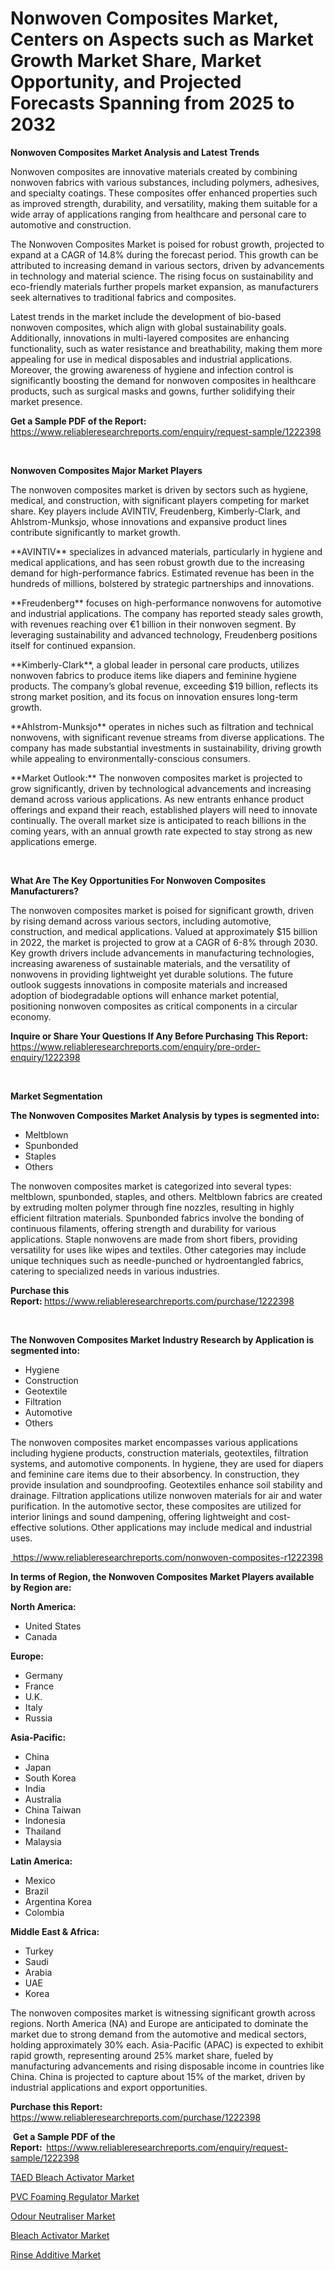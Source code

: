 <p><h1>Nonwoven Composites Market, Centers on Aspects such as Market Growth Market Share, Market Opportunity, and Projected Forecasts Spanning from 2025 to 2032</h1></p><p><strong>Nonwoven Composites Market Analysis and Latest Trends</strong></p>
<p><p>Nonwoven composites are innovative materials created by combining nonwoven fabrics with various substances, including polymers, adhesives, and specialty coatings. These composites offer enhanced properties such as improved strength, durability, and versatility, making them suitable for a wide array of applications ranging from healthcare and personal care to automotive and construction.</p><p>The Nonwoven Composites Market is poised for robust growth, projected to expand at a CAGR of 14.8% during the forecast period. This growth can be attributed to increasing demand in various sectors, driven by advancements in technology and material science. The rising focus on sustainability and eco-friendly materials further propels market expansion, as manufacturers seek alternatives to traditional fabrics and composites.</p><p>Latest trends in the market include the development of bio-based nonwoven composites, which align with global sustainability goals. Additionally, innovations in multi-layered composites are enhancing functionality, such as water resistance and breathability, making them more appealing for use in medical disposables and industrial applications. Moreover, the growing awareness of hygiene and infection control is significantly boosting the demand for nonwoven composites in healthcare products, such as surgical masks and gowns, further solidifying their market presence.</p></p>
<p><strong>Get a Sample PDF of the Report:&nbsp;</strong> <a href="https://www.reliableresearchreports.com/enquiry/request-sample/1222398?utm_campaign=33&utm_medium=2&utm_source=Github&utm_content=ia&utm_term=31032025&utm_id=nonwoven-composites">https://www.reliableresearchreports.com/enquiry/request-sample/1222398</a></p>
<p>&nbsp;</p>
<p><strong>Nonwoven Composites Major Market Players</strong></p>
<p><p>The nonwoven composites market is driven by sectors such as hygiene, medical, and construction, with significant players competing for market share. Key players include AVINTIV, Freudenberg, Kimberly-Clark, and Ahlstrom-Munksjo, whose innovations and expansive product lines contribute significantly to market growth.</p><p>**AVINTIV** specializes in advanced materials, particularly in hygiene and medical applications, and has seen robust growth due to the increasing demand for high-performance fabrics. Estimated revenue has been in the hundreds of millions, bolstered by strategic partnerships and innovations.</p><p>**Freudenberg** focuses on high-performance nonwovens for automotive and industrial applications. The company has reported steady sales growth, with revenues reaching over €1 billion in their nonwoven segment. By leveraging sustainability and advanced technology, Freudenberg positions itself for continued expansion.</p><p>**Kimberly-Clark**, a global leader in personal care products, utilizes nonwoven fabrics to produce items like diapers and feminine hygiene products. The company’s global revenue, exceeding $19 billion, reflects its strong market position, and its focus on innovation ensures long-term growth.</p><p>**Ahlstrom-Munksjo** operates in niches such as filtration and technical nonwovens, with significant revenue streams from diverse applications. The company has made substantial investments in sustainability, driving growth while appealing to environmentally-conscious consumers.</p><p>**Market Outlook:** The nonwoven composites market is projected to grow significantly, driven by technological advancements and increasing demand across various applications. As new entrants enhance product offerings and expand their reach, established players will need to innovate continually. The overall market size is anticipated to reach billions in the coming years, with an annual growth rate expected to stay strong as new applications emerge.</p></p>
<p>&nbsp;</p>
<p><strong>What Are The Key Opportunities For Nonwoven Composites Manufacturers?</strong></p>
<p><p>The nonwoven composites market is poised for significant growth, driven by rising demand across various sectors, including automotive, construction, and medical applications. Valued at approximately $15 billion in 2022, the market is projected to grow at a CAGR of 6-8% through 2030. Key growth drivers include advancements in manufacturing technologies, increasing awareness of sustainable materials, and the versatility of nonwovens in providing lightweight yet durable solutions. The future outlook suggests innovations in composite materials and increased adoption of biodegradable options will enhance market potential, positioning nonwoven composites as critical components in a circular economy.</p></p>
<p><strong>Inquire or Share Your Questions If Any Before Purchasing This Report:</strong> <a href="https://www.reliableresearchreports.com/enquiry/pre-order-enquiry/1222398?utm_campaign=33&utm_medium=2&utm_source=Github&utm_content=ia&utm_term=31032025&utm_id=nonwoven-composites">https://www.reliableresearchreports.com/enquiry/pre-order-enquiry/1222398</a></p>
<p>&nbsp;</p>
<p><strong>Market Segmentation</strong></p>
<p><strong>The Nonwoven Composites Market Analysis by types is segmented into:</strong></p>
<p><ul><li>Meltblown</li><li>Spunbonded</li><li>Staples</li><li>Others</li></ul></p>
<p><p>The nonwoven composites market is categorized into several types: meltblown, spunbonded, staples, and others. Meltblown fabrics are created by extruding molten polymer through fine nozzles, resulting in highly efficient filtration materials. Spunbonded fabrics involve the bonding of continuous filaments, offering strength and durability for various applications. Staple nonwovens are made from short fibers, providing versatility for uses like wipes and textiles. Other categories may include unique techniques such as needle-punched or hydroentangled fabrics, catering to specialized needs in various industries.</p></p>
<p><strong>Purchase this Report:&nbsp;</strong><a href="https://www.reliableresearchreports.com/purchase/1222398?utm_campaign=33&utm_medium=2&utm_source=Github&utm_content=ia&utm_term=31032025&utm_id=nonwoven-composites">https://www.reliableresearchreports.com/purchase/1222398</a></p>
<p>&nbsp;</p>
<p><strong>The Nonwoven Composites Market Industry Research by Application is segmented into:</strong></p>
<p><ul><li>Hygiene</li><li>Construction</li><li>Geotextile</li><li>Filtration</li><li>Automotive</li><li>Others</li></ul></p>
<p><p>The nonwoven composites market encompasses various applications including hygiene products, construction materials, geotextiles, filtration systems, and automotive components. In hygiene, they are used for diapers and feminine care items due to their absorbency. In construction, they provide insulation and soundproofing. Geotextiles enhance soil stability and drainage. Filtration applications utilize nonwoven materials for air and water purification. In the automotive sector, these composites are utilized for interior linings and sound dampening, offering lightweight and cost-effective solutions. Other applications may include medical and industrial uses.</p></p>
<p><a href="https://www.reliableresearchreports.com/nonwoven-composites-r1222398?utm_campaign=33&utm_medium=2&utm_source=Github&utm_content=ia&utm_term=31032025&utm_id=nonwoven-composites">&nbsp;https://www.reliableresearchreports.com/nonwoven-composites-r1222398</a></p>
<p><strong>In terms of Region, the Nonwoven Composites Market Players available by Region are:</strong></p>
<p>
    <p> <strong> North America: </strong>
        <ul>
            <li>United States</li>
            <li>Canada</li>
        </ul>
        </p> 
    <p> <strong> Europe: </strong>
        <ul>
            <li>Germany</li>
            <li>France</li>
            <li>U.K.</li>
            <li>Italy</li>
            <li>Russia</li>
        </ul>
        </p> 
    <p> <strong> Asia-Pacific: </strong>
        <ul>
            <li>China</li>
            <li>Japan</li>
            <li>South Korea</li>
            <li>India</li>
            <li>Australia</li>
            <li>China Taiwan</li>
            <li>Indonesia</li>
            <li>Thailand</li>
            <li>Malaysia</li>
        </ul>
        </p> 
    <p> <strong> Latin America: </strong>
        <ul>
            <li>Mexico</li>
            <li>Brazil</li>
            <li>Argentina Korea</li>
            <li>Colombia</li>
        </ul>
        </p> 
    <p> <strong> Middle East & Africa: </strong>
        <ul>
            <li>Turkey</li>
            <li>Saudi</li>
            <li>Arabia</li>
            <li>UAE</li>
            <li>Korea</li>
        </ul>
    </p>
    </p>
<p><p>The nonwoven composites market is witnessing significant growth across regions. North America (NA) and Europe are anticipated to dominate the market due to strong demand from the automotive and medical sectors, holding approximately 30% each. Asia-Pacific (APAC) is expected to exhibit rapid growth, representing around 25% market share, fueled by manufacturing advancements and rising disposable income in countries like China. China is projected to capture about 15% of the market, driven by industrial applications and export opportunities.</p></p>
<p><strong>Purchase this Report: </strong><a href="https://www.reliableresearchreports.com/purchase/1222398?utm_campaign=33&utm_medium=2&utm_source=Github&utm_content=ia&utm_term=31032025&utm_id=nonwoven-composites">https://www.reliableresearchreports.com/purchase/1222398</a></p>
<p>&nbsp;<strong>Get a Sample PDF of the Report:&nbsp;&nbsp;</strong><a href="https://www.reliableresearchreports.com/enquiry/request-sample/1222398?utm_campaign=33&utm_medium=2&utm_source=Github&utm_content=ia&utm_term=31032025&utm_id=nonwoven-composites">https://www.reliableresearchreports.com/enquiry/request-sample/1222398</a></p>
<p><strong></strong></p>
<p><p><a href="https://github.com/mookiesville/Market-Research-Report-List-1/blob/main/taed-bleach-activator-market.md?utm_campaign=33&utm_medium=2&utm_source=Github&utm_content=ia&utm_term=31032025&utm_id=nonwoven-composites">TAED Bleach Activator Market</a></p><p><a href="https://github.com/lindaopodray/Market-Research-Report-List-1/blob/main/pvc-foaming-regulator-market.md?utm_campaign=33&utm_medium=2&utm_source=Github&utm_content=ia&utm_term=31032025&utm_id=nonwoven-composites">PVC Foaming Regulator Market</a></p><p><a href="https://github.com/OlenFleming68/Market-Research-Report-List-1/blob/main/odour-neutraliser-market.md?utm_campaign=33&utm_medium=2&utm_source=Github&utm_content=ia&utm_term=31032025&utm_id=nonwoven-composites">Odour Neutraliser Market</a></p><p><a href="https://github.com/marlanamarvn/Market-Research-Report-List-1/blob/main/bleach-activator-market.md?utm_campaign=33&utm_medium=2&utm_source=Github&utm_content=ia&utm_term=31032025&utm_id=nonwoven-composites">Bleach Activator Market</a></p><p><a href="https://github.com/XavierTyler76/Market-Research-Report-List-1/blob/main/rinse-additive-market.md?utm_campaign=33&utm_medium=2&utm_source=Github&utm_content=ia&utm_term=31032025&utm_id=nonwoven-composites">Rinse Additive Market</a></p></p>